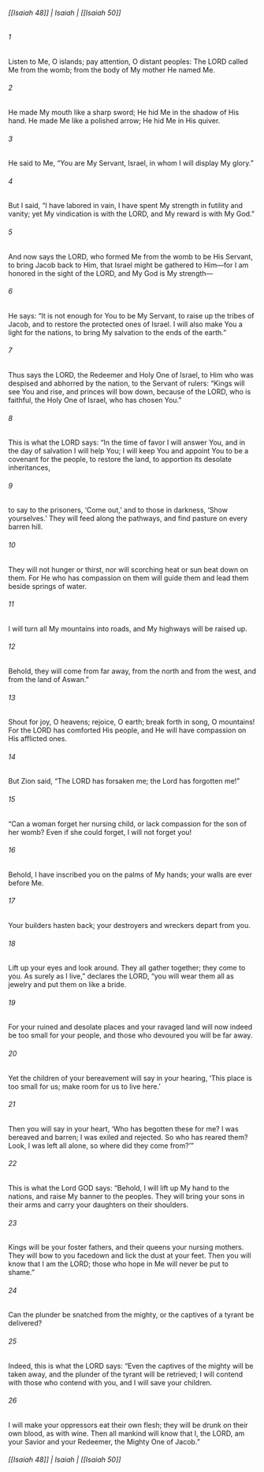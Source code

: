 ###### [[Isaiah 48]] | Isaiah | [[Isaiah 50]]

###### 1
Listen to Me, O islands; pay attention, O distant peoples: The LORD called Me from the womb; from the body of My mother He named Me.
###### 2
He made My mouth like a sharp sword; He hid Me in the shadow of His hand. He made Me like a polished arrow; He hid Me in His quiver.
###### 3
He said to Me, “You are My Servant, Israel, in whom I will display My glory.”
###### 4
But I said, “I have labored in vain, I have spent My strength in futility and vanity; yet My vindication is with the LORD, and My reward is with My God.”
###### 5
And now says the LORD, who formed Me from the womb to be His Servant, to bring Jacob back to Him, that Israel might be gathered to Him—for I am honored in the sight of the LORD, and My God is My strength—
###### 6
He says: “It is not enough for You to be My Servant, to raise up the tribes of Jacob, and to restore the protected ones of Israel. I will also make You a light for the nations, to bring My salvation to the ends of the earth.”
###### 7
Thus says the LORD, the Redeemer and Holy One of Israel, to Him who was despised and abhorred by the nation, to the Servant of rulers: “Kings will see You and rise, and princes will bow down, because of the LORD, who is faithful, the Holy One of Israel, who has chosen You.”
###### 8
This is what the LORD says: “In the time of favor I will answer You, and in the day of salvation I will help You; I will keep You and appoint You to be a covenant for the people, to restore the land, to apportion its desolate inheritances,
###### 9
to say to the prisoners, ‘Come out,’ and to those in darkness, ‘Show yourselves.’ They will feed along the pathways, and find pasture on every barren hill.
###### 10
They will not hunger or thirst, nor will scorching heat or sun beat down on them. For He who has compassion on them will guide them and lead them beside springs of water.
###### 11
I will turn all My mountains into roads, and My highways will be raised up.
###### 12
Behold, they will come from far away, from the north and from the west, and from the land of Aswan.”
###### 13
Shout for joy, O heavens; rejoice, O earth; break forth in song, O mountains! For the LORD has comforted His people, and He will have compassion on His afflicted ones.
###### 14
But Zion said, “The LORD has forsaken me; the Lord has forgotten me!”
###### 15
“Can a woman forget her nursing child, or lack compassion for the son of her womb? Even if she could forget, I will not forget you!
###### 16
Behold, I have inscribed you on the palms of My hands; your walls are ever before Me.
###### 17
Your builders hasten back; your destroyers and wreckers depart from you.
###### 18
Lift up your eyes and look around. They all gather together; they come to you. As surely as I live,” declares the LORD, “you will wear them all as jewelry and put them on like a bride.
###### 19
For your ruined and desolate places and your ravaged land will now indeed be too small for your people, and those who devoured you will be far away.
###### 20
Yet the children of your bereavement will say in your hearing, ‘This place is too small for us; make room for us to live here.’
###### 21
Then you will say in your heart, ‘Who has begotten these for me? I was bereaved and barren; I was exiled and rejected. So who has reared them? Look, I was left all alone, so where did they come from?’”
###### 22
This is what the Lord GOD says: “Behold, I will lift up My hand to the nations, and raise My banner to the peoples. They will bring your sons in their arms and carry your daughters on their shoulders.
###### 23
Kings will be your foster fathers, and their queens your nursing mothers. They will bow to you facedown and lick the dust at your feet. Then you will know that I am the LORD; those who hope in Me will never be put to shame.”
###### 24
Can the plunder be snatched from the mighty, or the captives of a tyrant be delivered?
###### 25
Indeed, this is what the LORD says: “Even the captives of the mighty will be taken away, and the plunder of the tyrant will be retrieved; I will contend with those who contend with you, and I will save your children.
###### 26
I will make your oppressors eat their own flesh; they will be drunk on their own blood, as with wine. Then all mankind will know that I, the LORD, am your Savior and your Redeemer, the Mighty One of Jacob.”

###### [[Isaiah 48]] | Isaiah | [[Isaiah 50]]
